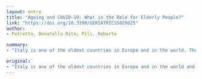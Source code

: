 ```yaml
---
layout: entry
title: "Ageing and COVID-19: What is the Role for Elderly People?"
link: "https://doi.org/10.3390/GERIATRICS5020025"
author:
- Petretto, Donatella Rita; Pili, Roberto

summary:
- "Italy is one of the oldest countries in Europe and in the world. The increasing life expectancy has led to very positive consequences for health and the well-being of elderly people. In Italy, the older adults are at higher risk in being infected with COVID-19 and if they get ill, they have a higher risk of death. There is a great risk of &ldquo;ageism&rdquo, says Lloyd-Sherlock and colleagues."

original:
- "Italy is one of the oldest countries in Europe and in the world and now it is also one of the first countries that are fighting against COVID-19. In our country, the increasing life expectancy (80.5 for males and 84.9 for females, with a total life expectancy of 82.9) has led to very positive consequences for health and the well-being of elderly people: a very high number of older adults lives and acts independently in their daily life, even if they have one or more than one chronic disease. In the time of COVID-19&prime;s outbreak in Italy, the focus of the media was on elderly people for two main reasons. First, many older people demonstrated a very high civic sense and they were helping society to fight against the pandemic. Second, also in Italy, like in China, the older adults are at higher risk in being infected with COVID-19 and if they get ill, they have a higher risk of death. The balance previously achieved between age-related disorders and a good quality of life and good health is now under high pressure. It is very important to protect elderly people from infection, but also it is important to respect them and to support them in this complex situation. There is a great risk of &ldquo;ageism&rdquo;. In agreement with Lloyd-Sherlock and colleagues (2020), in this editorial we propose some hints of analysis, starting from the ongoing experience in Italy."
---
```


